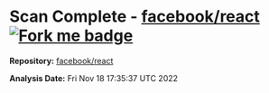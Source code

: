 # Scan Complete - [facebook/react](https://github.com/facebook/react) [![Fork me badge](https://img.shields.io/badge/fork-repo-blue)](https://github.com/facebook/react/fork)

**Repository:** [facebook/react](https://github.com/facebook/react)

**Analysis Date:** Fri Nov 18 17:35:37 UTC 2022

